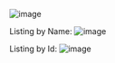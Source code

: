 ![image](https://github.com/salihakyuz/Simple-Product-Search-and-Listing-Program/assets/127307435/6caf00a5-7ee4-47ec-ac82-e6aafbb1ce18)

Listing by Name:
![image](https://github.com/salihakyuz/Simple-Product-Search-and-Listing-Program/assets/127307435/1ba5cc94-c0cf-433e-b02c-eb19e86affdc)

Listing by Id:
![image](https://github.com/salihakyuz/Simple-Product-Search-and-Listing-Program/assets/127307435/a166af4f-bd88-446c-8c61-0b411ca1fbd6)
